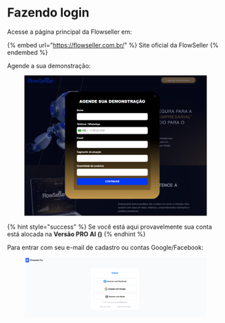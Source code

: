 # Fazendo login

Acesse a página principal da Flowseller  em:

{% embed url="https://flowseller.com.br/" %}
Site oficial da FlowSeller
{% endembed %}

Agende a sua demonstração:

<figure><img src="../.gitbook/assets/image (24).png" alt=""><figcaption></figcaption></figure>

{% hint style="success" %}
Se você está aqui provavelmente sua conta está alocada na **Versão PRO AI** [**()**](https://pro.flowseller.com.br/)
{% endhint %}

Para entrar com seu e-mail de cadastro ou contas Google/Facebook:

<figure><img src="../.gitbook/assets/image (32).png" alt=""><figcaption></figcaption></figure>

